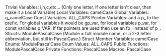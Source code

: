 Trivial Variables: i,n,c,etc... (Only one letter. If one letter isn't clear, then make it a Local Variable)
Local Variables: camelCase
Global Variables: g_camelCase
Const Variables: ALL_CAPS
Pointer Variables: add a p_ to the prefix. For global variables it would be gp_var, for local variables p_var, for const variables p_VAR. If far pointers are used then use an fp_ instead of p_.
Structs: ModulePascalCase (Module = full module name, or a 2-3 letter abbreviation, but still in PascalCase.)
Struct Member Variables: camelCase
Enums: ModulePascalCase
Enum Values: ALL_CAPS
Public Functions: ModulePascalCase
Private Functions: PascalCase
Macros: PascalCase